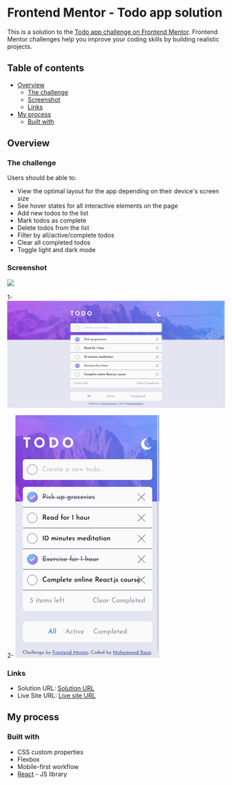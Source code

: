 # Frontend Mentor - Todo app solution

This is a solution to the [Todo app challenge on Frontend Mentor](https://www.frontendmentor.io/challenges/todo-app-Su1_KokOW). Frontend Mentor challenges help you improve your coding skills by building realistic projects. 

## Table of contents

- [Overview](#overview)
  - [The challenge](#the-challenge)
  - [Screenshot](#screenshot)
  - [Links](#links)
- [My process](#my-process)
  - [Built with](#built-with)


## Overview

### The challenge

Users should be able to:

- View the optimal layout for the app depending on their device's screen size
- See hover states for all interactive elements on the page
- Add new todos to the list
- Mark todos as complete
- Delete todos from the list
- Filter by all/active/complete todos
- Clear all completed todos
- Toggle light and dark mode


### Screenshot

![](./screenshot.jpg)

1- ![Desktop-preview-screenshot](./public/screenshots/Desktop-view-screenshot.png)

2- ![Mobile-preview-screenshot](./public/screenshots/Mobile-view-screenshot.png)


### Links

- Solution URL: [Solution URL](https://www.frontendmentor.io/solutions/todo-app-using-reactjs-D4LRexg6UW)
- Live Site URL: [Live site URL](https://raza7522-todo-app-react.netlify.app/)


## My process

### Built with

- CSS custom properties
- Flexbox
- Mobile-first workflow
- [React](https://reactjs.org/) - JS library
